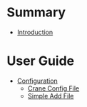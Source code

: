 # Summary

- [Introduction](./intro.md)

# User Guide

- [Configuration](./configuration/README.md)
  - [Crane Config File](./configuration/config_file.md)
  - [Simple Add File](./configuration/file_only.md)
